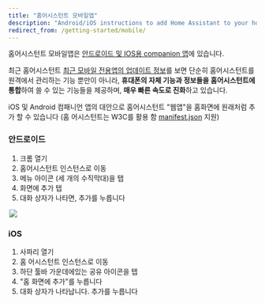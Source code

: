 ```yaml
---
title: "홈어시스턴트 모바일앱"
description: "Android/iOS instructions to add Home Assistant to your homescreen."
redirect_from: /getting-started/mobile/
---
```


홈어시스턴트 모바일앱은 [안드로이드 및 IOS용 companion 앱](/docs/ecosystem/ios/)에 있습니다.

최근 홈어시스턴트 [최근 모바일 전용앱의 업데이트 정보](https://www.home-assistant.io/blog/2020/02/11/android-16-17-release/)를 보면 단순히 홈어시스턴트를 원격에서 관리하는 기능 뿐만이 아니라, **휴대폰의 자체 기능과 정보들을 홈어시스턴트에 통합**하여 쓸 수 있는 기능들을 제공하며, **매우 빠른 속도로 진화**하고 있습니다. 

iOS 및 Android 컴패니언 앱의 대안으로 홈어시스턴트 "웹앱"을 홈화면에 원래처럼 추가 할 수 있습니다 (홈 어시스턴트는 W3C를 활용 함 [manifest.json](https://w3c.github.io/manifest/) 지원)

### 안드로이드

  1. 크롬 열기
  2. 홈어시스턴트 인스턴스로 이동
  3. 메뉴 아이콘 (세 개의 수직막대)을 탭
  4. 화면에 추가 탭
  5. 대화 상자가 나타면, 추가를 누릅니다

<p class='img' style='max-width:500px; margin-left: auto; margin-right: auto;'>
<img src='/images/screenshots/android-homescreen-guide.gif' />
</p>

### iOS

  1. 사파리 열기
  2. 홈 어시스턴트 인스턴스로 이동
  3. 하단 툴바 가운데에있는 공유 아이콘을 탭
  4. "홈 화면에 추가"를 누릅니다
  5. 대화 상자가 나타납니다. 추가를 누릅니다
